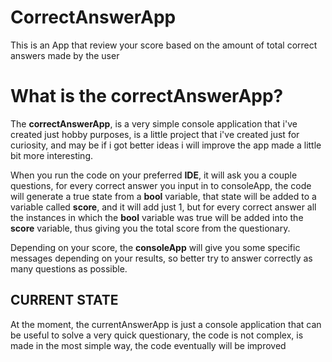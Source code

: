 # CorrectAnswerApp
This is an App that review your score based on the amount of total correct answers made by the user

# What is the correctAnswerApp?
The **correctAnswerApp**, is a very simple console application that i've created just hobby purposes, is a little project that i've created just for curiosity, and may be if i got better ideas i will improve the app made a little bit more interesting. 

When you run the code on your preferred **IDE**, it will ask you a couple questions, for every correct answer you input in to consoleApp, the code will generate a true state from a **bool** variable, that state will be added to a variable called **score**, and it will add just 1, but for every correct answer all the instances in which the **bool** variable was true will be added into the **score** variable, thus giving you the total score from the questionary.

Depending on your score, the **consoleApp** will give you some specific messages depending on your results, so better try to answer correctly as many questions as possible.

## CURRENT STATE
At the moment, the currentAnswerApp is just a console application that can be useful to solve a very quick questionary, the code is not complex, is made in the most simple way, the code eventually will be improved
